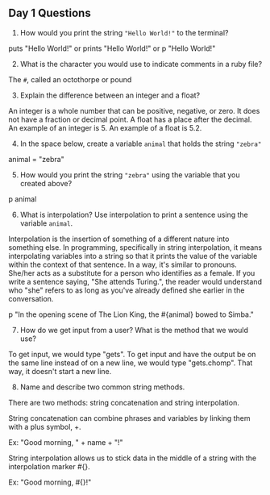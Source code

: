 ## Day 1 Questions

1. How would you print the string `"Hello World!"` to the terminal?

puts "Hello World!" or prints "Hello World!" or p "Hello World!"

2. What is the character you would use to indicate comments in a ruby file?

The `#`, called an octothorpe or pound

3. Explain the difference between an integer and a float?

An integer is a whole number that can be positive, negative, or zero. It does not have a fraction or decimal point. A float has a place after the decimal. An example of an integer is 5. An example of a float is 5.2.

4. In the space below, create a variable `animal` that holds the string `"zebra"`

animal = "zebra"

5. How would you print the string `"zebra"` using the variable that you created above?

p animal

6. What is interpolation? Use interpolation to print a sentence using the variable `animal`.

Interpolation is the insertion of something of a different nature into something else. In programming, specifically in string interpolation, it means interpolating variables into a string so that it prints the value of the variable within the context of that sentence. In a way, it's similar to pronouns. She/her acts as a substitute for a person who identifies as a female. If you write a sentence saying, "She attends Turing.", the reader would understand who "she" refers to as long as you've already defined she earlier in the conversation.

p "In the opening scene of The Lion King, the #{animal} bowed to Simba."

7. How do we get input from a user? What is the method that we would use?

To get input, we would type "gets". To get input and have the output be on the same line instead of on a new line, we would type "gets.chomp". That way, it doesn't start a new line.

8. Name and describe two common string methods.

There are two methods: string concatenation and string interpolation.

String concatenation can combine phrases and variables by linking them with a plus symbol, +.

Ex: "Good morning, " + name + "!"

String interpolation allows us to stick data in the middle of a string with the interpolation marker #{}.

Ex: "Good morning, #{}!"
